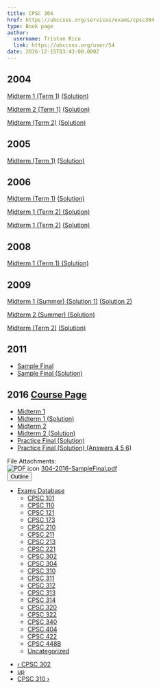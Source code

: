 ```yaml
---
title: CPSC 304 
href: https://ubccsss.org/services/exams/cpsc304
type: Book page
author:
  username: Tristan Rice
  link: https://ubccsss.org/user/54
date: 2016-12-15T03:43:00.000Z
---
```


<div class="field field-name-body field-type-text-with-summary field-label-hidden"><div class="field-items"><div class="field-item even"><h2>2004</h2>

<p><a href="/files/exams/2004/cs304-2004-t1-midterm1.pdf">Midterm 1 (Term 1)</a> <a href="/files/exams/2004/cs304-2004-t1-midterm1-solution.pdf">(Solution)</a></p>

<p><a href="/files/exams/2004/cs304-2004-t1-midterm2.pdf">Midterm 2 (Term 1)</a> <a href="/files/exams/2004/cs304-2004-t1-midterm2-solution.pdf">(Solution)</a></p>

<p><a href="/files/exams/2004/cs304-2004-t2-midterm.pdf">Midterm (Term 2)</a> <a href="/files/exams/2004/cs304-2004-t2-midterm-solution.pdf">(Solution)</a></p>

<h2>2005</h2>

<p><a href="/files/exams/2005/cs304-2005-t1-midterm.pdf">Midterm (Term 1)</a> <a href="/files/exams/2005/cs304-2005-t1-midterm-solution.pdf">(Solution)</a></p>

<h2>2006</h2>

<p><a href="/files/exams/2006/cs304-2006-t1-midterm.pdf">Midterm (Term 1)</a> <a href="/files/exams/2006/cs304-2006-t1-midterm-solution.pdf">(Solution)</a></p>

<p><a href="/files/exams/2006/cs304-2006-t2-midterm1-solution.pdf">Midterm 1 (Term 2) (Solution)</a></p>

<p><a href="/files/exams/2006/cs304-2006-t2-midterm2.pdf">Midterm 1 (Term 2)</a> <a href="/files/exams/2006/cs304-2006-t2-midterm2-solution.pdf">(Solution)</a></p>

<h2>2008</h2>

<p><a href="/files/exams/2008/cs304-2008-t1-midterm1-solution.pdf">Midterm 1 (Term 1) (Solution)</a></p>

<h2>2009</h2>

<p><a href="/files/exams/2009/cs304-2009-s-midterm1-solution1.pdf">Midterm 1 (Summer) (Solution 1)</a> <a href="/files/exams/2009/cs304-2009-s-midterm1-solution2.pdf">(Solution 2)</a></p>

<p><a href="/files/exams/2009/cs304-2009-s-midterm2-solution.pdf">Midterm 2 (Summer) (Solution)</a></p>

<p><a href="/files/exams/2009/cs304-2009-t2-midterm.pdf">Midterm (Term 2)</a> <a href="/files/exams/2009/cs304-2009-t2-midterm-solution.pdf">(Solution)</a></p>

<h2>2011</h2>

<ul>
<li><a href="https://web.archive.org/web/20120417112004/http://www.ugrad.cs.ubc.ca/~cs304/2011W2/practice-questions/practice-final-no-answers.pdf">Sample Final</a></li>
<li><a href="https://web.archive.org/web/20120417062344/http://www.ugrad.cs.ubc.ca/~cs304/2011W2/practice-questions/practice-final-with-answers.pdf">Sample Final (Solution)</a></li>
</ul>

<h2>2016 <a href="https://web.archive.org/web/20161206040626/https://www.ugrad.cs.ubc.ca/~cs304/2016W1/practice-questions/exercises.html">Course Page</a></h2>

<ul>
<li><a href="https://ubccsss.org/files/304-2016-mt1.pdf">Midterm 1</a></li>
<li><a href="https://ubccsss.org/files/304-2016-mt1-sol.pdf">Midterm 1 (Solution)</a></li>
<li><a href="https://ubccsss.org/files/304-2016-mt2.pdf">Midterm 2</a></li>
<li><a href="https://ubccsss.org/files/304-2016-mt2-sol.pdf">Midterm 2 (Solution)</a></li>
<li><a href="https://ubccsss.org/files/304-2016-SampleFinal.pdf">Practice Final (Solution)</a></li>
<li><a href="https://ubccsss.org/files/304-2016-SampleFinalAppendixAnswers456.pdf">Practice Final (Solution) (Answers 4 5 6)</a></li>
</ul>
</div></div></div><div class="field field-name-field-file-attachments field-type-file field-label-above"><div class="field-label">File Attachments:&#xA0;</div><div class="field-items"><div class="field-item even"><span class="file"><img class="file-icon" alt="PDF icon" title="application/pdf" src="/modules/file/icons/application-pdf.png"> <a href="https://ubccsss.org/files/304-2016-SampleFinal.pdf" type="application/pdf; length=729201">304-2016-SampleFinal.pdf</a></span></div></div></div>  <div id="book-navigation-1440" class="book-navigation">
    <div class="book-toc btn-group pull-right">  <button type="button" class="btn btn-link dropdown-toggle" data-toggle="dropdown"><span class="icon glyphicon glyphicon-list" aria-hidden="true"></span> Outline <span class="caret"></span></button><ul class="dropdown-menu" role="menu"><li class="first last expanded" role="presentation"><a href="/services/exams">Exams Database</a><ul class="dropdown-menu" role="menu"><li class="first leaf" role="presentation"><a href="/services/exams/cpsc101">CPSC 101</a></li>
<li class="leaf" role="presentation"><a href="/services/exams/cpsc110">CPSC 110</a></li>
<li class="leaf" role="presentation"><a href="/services/exams/cpsc121">CPSC 121</a></li>
<li class="leaf" role="presentation"><a href="/services/exams/cpsc173">CPSC 173</a></li>
<li class="leaf" role="presentation"><a href="/services/exams/cpsc210">CPSC 210</a></li>
<li class="leaf" role="presentation"><a href="/services/exams/cpsc211">CPSC 211</a></li>
<li class="leaf" role="presentation"><a href="/services/exams/cpsc213">CPSC 213</a></li>
<li class="leaf" role="presentation"><a href="/services/exams/cpsc221">CPSC 221</a></li>
<li class="leaf" role="presentation"><a href="/services/exams/cpsc302">CPSC 302</a></li>
<li class="leaf active" role="presentation"><a href="/services/exams/cpsc304" class="active">CPSC 304</a></li>
<li class="leaf" role="presentation"><a href="/services/exams/cpsc310">CPSC 310</a></li>
<li class="leaf" role="presentation"><a href="/services/exams/cpsc311">CPSC 311 </a></li>
<li class="leaf" role="presentation"><a href="/services/exams/cpsc312">CPSC 312</a></li>
<li class="leaf" role="presentation"><a href="/services/exams/cpsc313">CPSC 313</a></li>
<li class="leaf" role="presentation"><a href="/services/exams/cpsc314">CPSC 314</a></li>
<li class="leaf" role="presentation"><a href="/services/exams/cpsc320">CPSC 320</a></li>
<li class="leaf" role="presentation"><a href="/services/exams/cpsc322">CPSC 322</a></li>
<li class="leaf" role="presentation"><a href="/services/exams/cpsc340">CPSC 340</a></li>
<li class="leaf" role="presentation"><a href="/services/exams/cpsc404">CPSC 404</a></li>
<li class="leaf" role="presentation"><a href="/services/exams/cpsc422">CPSC 422</a></li>
<li class="leaf" role="presentation"><a href="/services/exams/cpsc448B">CPSC 448B</a></li>
<li class="last leaf" role="presentation"><a href="/node/1455">Uncategorized</a></li>
</ul></li>
</ul></div>
        <ul class="pager clearfix">
              <li class="previous"><a href="/services/exams/cpsc302" class="page-previous" title="Go to previous page">&#x2039; CPSC 302</a></li>
                    <li><a href="/services/exams" class="page-up" title="Go to parent page">up</a></li>
                    <li class="next"><a href="/services/exams/cpsc310" class="page-next" title="Go to next page">CPSC 310 &#x203A;</a></li>
          </ul>
    
  </div>
    <footer>
          </footer>